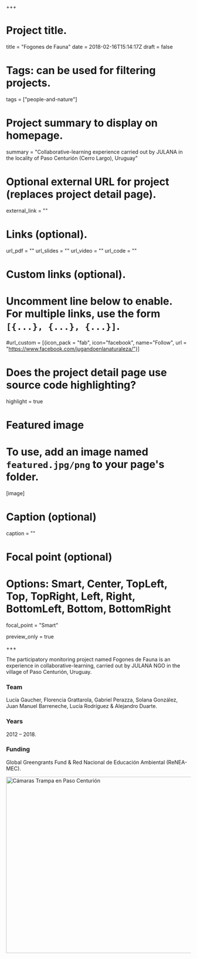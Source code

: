 +++

# Project title.
title = "Fogones de Fauna"
date = 2018-02-16T15:14:17Z
draft = false

# Tags: can be used for filtering projects.
tags = ["people-and-nature"]

# Project summary to display on homepage.
summary = "Collaborative-learning experience carried out by JULANA in the locality of Paso Centurión (Cerro Largo), Uruguay"

# Optional external URL for project (replaces project detail page).
external_link = ""

# Links (optional).
url_pdf = ""
url_slides = ""
url_video = ""
url_code = ""

# Custom links (optional).
#   Uncomment line below to enable. For multiple links, use the form `[{...}, {...}, {...}]`.
#url_custom = [{icon_pack = "fab", icon="facebook", name="Follow", url = "https://www.facebook.com/jugandoenlanaturaleza/"}]

# Does the project detail page use source code highlighting?
highlight = true

# Featured image
# To use, add an image named `featured.jpg/png` to your page's folder.
[image]
  # Caption (optional)
  caption = ""

  # Focal point (optional)
  # Options: Smart, Center, TopLeft, Top, TopRight, Left, Right, BottomLeft, Bottom, BottomRight
  focal_point = "Smart"

  preview_only = true

+++

The participatory monitoring project named Fogones de Fauna is an experience in collaborative-learning, carried out by JULANA NGO in the village of Paso Centurión, Uruguay.

### Team
Lucía Gaucher, Florencia Grattarola, Gabriel Perazza, Solana González, Juan Manuel Barreneche, Lucía Rodríguez & Alejandro Duarte.

### Years
2012 – 2018.

### Funding
Global Greengrants Fund & Red Nacional de Educación Ambiental (ReNEA-MEC).



<a data-flickr-embed="true" data-header="true" href="https://www.flickr.com/photos/julana/albums/72157659145111845" title="Cámaras Trampa en Paso Centurión"><img src="https://live.staticflickr.com/704/21546947209_e3773a84e5_z.jpg" width="640" height="480" alt="Cámaras Trampa en Paso Centurión"></a><script async src="//embedr.flickr.com/assets/client-code.js" charset="utf-8"></script>
